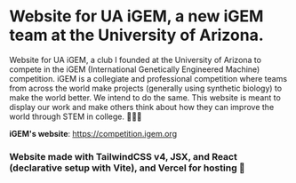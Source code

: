 # Website for UA iGEM, a new iGEM team at the University of Arizona.

Website for UA iGEM, a club I founded at the University of Arizona to compete in the iGEM (International Genetically Engineered Machine) competition. iGEM is a collegiate and professional competition where teams from across the world make projects (generally using synthetic biology) to make the world better. We intend to do the same. This website is meant to display our work and make others think about how they can improve the world through STEM in college. 🦠🧪🧫

**iGEM's website**: https://competition.igem.org

### Website made with TailwindCSS v4, JSX, and React (declarative setup with Vite), and Vercel for hosting 👾
